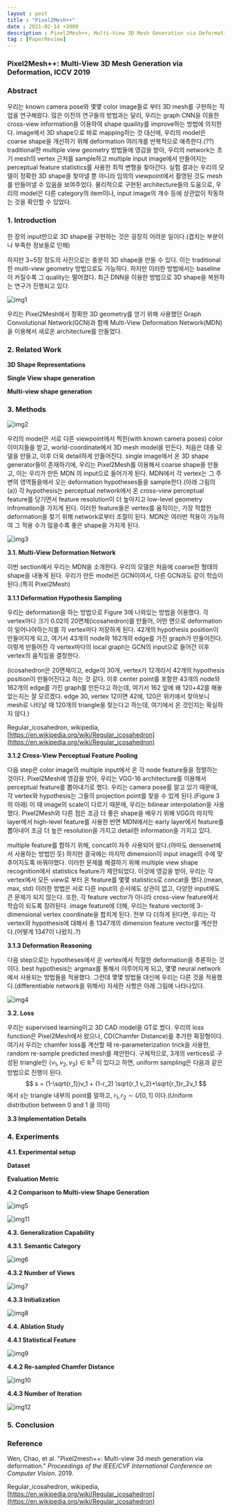 ```yaml
---
layout : post
title : "Pixel2Mesh++"
date : 2021-02-14 +2000
description : Pixel2Mesh++, Multi-View 3D Mesh Generation via Deformation 논문의 간단한 리뷰입니다.
tag : [PaperReview]
---
```


### Pixel2Mesh++: Multi-View 3D Mesh Generation via Deformation, ICCV 2019



### Abstract

 우리는 known camera pose와 몇몇 color image들로 부터 3D mesh를 구현하는 작업을 연구해왔다. 많은 이전의 연구들의 방법과는 달리, 우리는 graph CNN을 이용한 cross-view information을 이용하여 shape quaility를 improve하는 방법에 의지한다. image에서 3D shape으로 바로 mapping하는 것 대신에, 우리의 model은 coarse shape을 개선하기 위해 deformation 여러개를 반복적으로 예측한다.(??) traditional한 multiple view geometry 방법들에 영감을 받아, 우리의 network는 초기 mesh의 vertex 근처를 sample하고 multiple input image에서 만들어지는 perceptual feature statistics를 사용한 최적 변형을 찾아간다. 실험 결과는 우리의 모델이 정확한 3D shape을 찾아낼 뿐 아니라 임의의 viewpoint에서 촬영된 것도 mesh를 만들어낼 수 있음을 보여주었다. 물리적으로 구현된 architecture들의 도움으로, 우리의 model은 다른 category의 item이나, input image의 개수 등에 상관없이 작동하는 것을 확인할 수 있었다.



### 1. Introduction

 한 장의 input만으로 3D shape을 구현하는 것은 굉장히 어려운 일이다.(겹치는 부분이나 부족한 정보들로 인해)

 하지만 3~5장 정도의 사진으로는 충분히 3D shape을 만들 수 있다. 이는 traditional한 multi-view geometry 방법으로도 가능하다. 하지만 이러한 방법에서는 baseline이 커질수록 그 quality는 떨어졌다. 최근 DNN을 이용한 방법으로 3D shape을 복원하는 연구가 진행되고 있다.

![img1](https://raw.githubusercontent.com/ReaperMaKNaE/reapermaknae.github.io/main/assets/img/20210214-1.PNG)

 우리는 Pixel2Mesh에서 정확한 3D geometry를 얻기 위해 사용했던 Graph Convolutional Network(GCN)과 함께 Multi-View Deformation Network(MDN)을 이용해서 새로운 architecture를 만들었다.

 

### 2. Related Work

__3D Shape Representations__

__Single View shape generation__

__Multi-view shape generation__



### 3. Methods

![img2](https://raw.githubusercontent.com/ReaperMaKNaE/reapermaknae.github.io/main/assets/img/20210214-2.PNG)

 우리의 model은 서로 다른 viewpoint에서 찍힌(with known camera poses) color 이미지들을 받고, world-coordinate에서 3D mesh model을 만든다. 처음은 대충 모델을 만들고, 이후 더욱 detail하게 만들어진다. single image에서 온 3D shape generator들이 존재하기에, 우리는 Pixel2Mesh를 이용해서 coarse shape을 만들고, 이는 우리가 만든 MDN 의 input으로 들어가게 된다. MDN에서 각 vertex는 그 주변의 영역들을에서 오는 deformation hypotheses들을 sample한다.(아래 그림의 (a)) 각 hypothesis는 perceptual network에서 온 cross-view perceptual feature를 당기면서 feature resolution이 더 높아지고 low-level geometry infromation을 가지게 된다. 이러한 feature들은 vertex를 움직이는, 가장 적합한 deformation을 찾기 위해 network로부터 조절이 된다. MDN은 여러번 적용이 가능하여 그 적용 수가 많을수록 좋은 shape을 가지게 된다.

![img3](https://raw.githubusercontent.com/ReaperMaKNaE/reapermaknae.github.io/main/assets/img/20210214-3.PNG)

__3.1. Multi-View Deformation Network__

 이번 section에서 우리는 MDN을 소개한다. 우리의 모델은 처음에 coarse한 형태의 shape을 내놓게 된다. 우리가 만든 model은 GCN이여서, 다른 GCN과도 같이 학습이 된다.(특히 Pixel2Mesh)

__3.1.1 Deformation Hypothesis Sampling__

 우리는 deformation을 하는 방법으로 Figure 3에 나와있는 방법을 이용했다. 각 vertex마다 크기 0.02의 20면체(icosahedron)를 만들어, 어떤 면으로 deformation이 일어나야하는지를 각 vertex마다 저장하게 된다. 42개의 hypothesis position이 만들어지게 되고, 여기서 43개의 node와 162개의 edge를 가진 graph가 만들어진다. 이렇게 만들어진 각 vertex마다의 local graph는 GCN의 input으로 들어간 이후 vertex의 움직임을 결정한다.

(icosahedron은 20면체이고, edge이 30개, vertex가 12개라서 42개의 hypothesis position이 만들어진다고 하는 것 같다. 이후 center point를 포함한 43개의 node와 162개의 edge를 가진 graph를 만든다고 하는데, 여기서 162 앞에 왜 120+42를 해놓았는지는 잘 모르겠다. edge 30, vertex 12이면 42에, 120은 위키에서 찾아보니 mesh로 나타날 때 120개의 triangle을 찾는다고 하는데, 여기에서 온 것인지는 확실하지 않다.)

Regular_icosahedron, wikipedia, [https://en.wikipedia.org/wiki/Regular_icosahedron](https://en.wikipedia.org/wiki/Regular_icosahedron)

__3.1.2 Cross-View Perceptual Feature Pooling__

 다음 step은 color image의 multiple input에서 온 각 node feature들을 정렬하는 것이다. Pixel2Mesh에 영감을 받아, 우리는 VGG-16 architecture를 이용해서 perceptual feature를 뽑아내기로 했다. 우리는 camera pose를 알고 있기 때문에, 각 vertex와 hypothesis는 그들의 projection point를 찾을 수 있게 된다.(Figure 3의 아래) 이 때 image의 scale이 다르기 때문에, 우리는 bilinear interpolation을 사용했다. Pixel2Mesh와 다른 점은 조금 더 좋은 shape을 배우기 위해 VGG의 마지막 layer에서 high-level feature를 사용한 반면 MDN에서는 early layer에서 feature를 뽑아내어 조금 더 높은 resolution을 가지고 detail한 information을 가지고 있다.

 multiple feature를 합하기 위해, concat이 자주 사용되어 왔다.(아마도 densenet에서 사용하는 방법인 듯) 하지만 결국에는 마지막 dimension이 input image의 수에 맞추어지도록 바꿔야했다. 이러한 문제를 해결하기 위해 multiple view shape recognition에서 statistics feature가 제안되었다. 이것에 영감을 받아, 우리는 각 vertex에서 모든 view로 부터 온 feature를 몇몇 statistics로 concat을 했다.(mean, max, std) 이러한 방법은 서로 다른 input의 순서에도 상관이 없고, 다양한 input에도 큰 문제가 되지 않는다. 또한, 각 feature vector가 아니라 cross-view feature에서 학습이 되도록 장려된다. image feature에 더해, 우리는 feature vector에 3-dimensional vertex coordinate을 합치게 된다. 전부 다 더하게 된다면, 우리는 각 vertex와 hypothesis에 대해서 총 1347개의 dimension feature vector를 계산한다.(어떻게 1347이 나왔지..?)

__3.1.3 Deformation Reasoning__

 다음 step으로는 hypotheses에서 온 vertex에서 적절한 deformation을 추론하는 것이다. best hypothesis는 argmax를 통해서 이루어지게 되고, 몇몇 neural network에서 사용되는 방법들을 적용했다. 그런데 몇몇 방법들 대신에 우리는 다른 것을 적용했다.(differentiable network을 위해서) 자세한 사항은 아래 그림에 나타나있다.

![img4](https://raw.githubusercontent.com/ReaperMaKNaE/reapermaknae.github.io/main/assets/img/20210214-4.PNG)

 __3.2. Loss__

  우리는 supervised learning이고 3D CAD model을 GT로 썼다. 우리의 loss function은 Pixel2Mesh에서 왔으나, CD(Chamfer Distance)를 추가한 확장형이다. 여기서 우리는 chamfer loss를 계산할 때 re-parameterization trick을 사용한, random re-sample predicted mesh를 제안한다. 구체적으로, 3개의 vertices로 구성된 triangle인 $\{ v_1, v_2, v_3 \} \in \mathbb{R}^3$ 이 있다고 하면, uniform sampling은 다음과 같은 방법으로 진행이 된다.
$$
s = (1-\sqrt{r_1})v_1 + (1-r_2) \sqrt{r_1 v_2}+\sqrt{r_1}r_2v_1
$$
 에서 $s$는 triangle 내부의 point를 말하고, $r_1, r_2 \sim U[0,1]$ 이다.(Uniform distribution between 0 and 1 을 의미)

__3.3 Implementation Details__



### 4. Experiments

__4.1. Experimental setup__

__Dataset__

__Evaluation Metric__

__4.2 Comparison to Multi-view Shape Generation__

![img5](https://raw.githubusercontent.com/ReaperMaKNaE/reapermaknae.github.io/main/assets/img/20210214-5.PNG)

![img11](https://raw.githubusercontent.com/ReaperMaKNaE/reapermaknae.github.io/main/assets/img/20210214-11.PNG)

__4.3. Generalization Capability__

__4.3.1. Semantic Category__

![img6](https://raw.githubusercontent.com/ReaperMaKNaE/reapermaknae.github.io/main/assets/img/20210214-6.PNG)

__4.3.2 Number of Views__

![img7](https://raw.githubusercontent.com/ReaperMaKNaE/reapermaknae.github.io/main/assets/img/20210214-7.PNG)

__4.3.3 Initialization__

![img8](https://raw.githubusercontent.com/ReaperMaKNaE/reapermaknae.github.io/main/assets/img/20210214-8.PNG)

__4.4. Ablation Study__

__4.4.1 Statistical Feature__

![img9](https://raw.githubusercontent.com/ReaperMaKNaE/reapermaknae.github.io/main/assets/img/20210214-9.PNG)

__4.4.2 Re-sampled Chamfer Distance__

![img10](https://raw.githubusercontent.com/ReaperMaKNaE/reapermaknae.github.io/main/assets/img/20210214-10.PNG)

__4.4.3 Number of Iteration__

![img12](https://raw.githubusercontent.com/ReaperMaKNaE/reapermaknae.github.io/main/assets/img/20210214-12.PNG)



### 5. Conclusion



### Reference

Wen, Chao, et al. "Pixel2mesh++: Multi-view 3d mesh generation via deformation." *Proceedings of the IEEE/CVF International Conference on Computer Vision*. 2019.

Regular_icosahedron, wikipedia, [https://en.wikipedia.org/wiki/Regular_icosahedron](https://en.wikipedia.org/wiki/Regular_icosahedron)